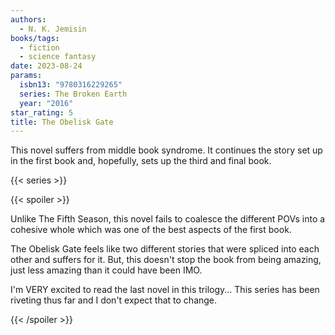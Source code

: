 ```yaml
---
authors:
  - N. K. Jemisin
books/tags:
  - fiction
  - science fantasy
date: 2023-08-24
params:
  isbn13: "9780316229265"
  series: The Broken Earth
  year: "2016"
star_rating: 5
title: The Obelisk Gate
---
```


This novel suffers from middle book syndrome. It continues the story set up in the first book and, hopefully, sets up the third and final book.

<!--more-->

{{< series >}}

{{< spoiler >}}

Unlike The Fifth Season, this novel fails to coalesce the different POVs into a cohesive whole which was one of the best aspects of the first book.

The Obelisk Gate feels like two different stories that were spliced into each other and suffers for it. But, this doesn't stop the book from being amazing, just less amazing than it could have been IMO.

I'm VERY excited to read the last novel in this trilogy... This series has been riveting thus far and I don't expect that to change.

{{< /spoiler >}}
